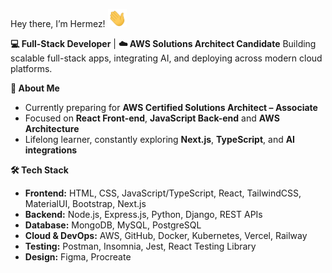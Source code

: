 Hey there, I’m Hermez! <img src="https://raw.githubusercontent.com/ABSphreak/ABSphreak/master/gifs/Hi.gif" width="30px">

**💻 Full-Stack Developer** | **☁️ AWS Solutions Architect Candidate** 
Building scalable full-stack apps, integrating AI, and deploying across modern cloud platforms.

**🚀 About Me**
- Currently preparing for **AWS Certified Solutions Architect – Associate**  
- Focused on **React Front-end**, **JavaScript Back-end** and **AWS Architecture**
- Lifelong learner, constantly exploring **Next.js**, **TypeScript**, and **AI integrations**

 **🛠 Tech Stack**
- **Frontend:** HTML, CSS, JavaScript/TypeScript, React, TailwindCSS, MaterialUI, Bootstrap, Next.js 
- **Backend:** Node.js, Express.js, Python, Django, REST APIs
- **Database:** MongoDB, MySQL, PostgreSQL  
- **Cloud & DevOps:** AWS, GitHub, Docker, Kubernetes, Vercel, Railway  
- **Testing:** Postman, Insomnia, Jest, React Testing Library
- **Design:** Figma, Procreate 
